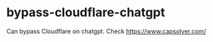 # bypass-cloudflare-chatgpt
Can bypass Cloudflare on chatgpt. Check https://www.capsolver.com/ 
                                                                                                                                                                                                      